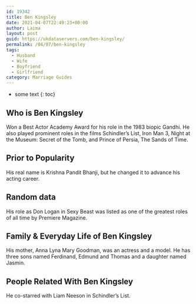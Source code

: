 ```yaml
---
id: 19342
title: Ben Kingsley
date: 2021-04-07T22:49:23+00:00
author: Laima
layout: post
guid: https://ukdataservers.com/ben-kingsley/
permalink: /04/07/ben-kingsley
tags:
  - Husband
  - Wife
  - Boyfriend
  - Girlfriend
category: Marriage Guides
---
```


* some text
{: toc}


## Who is Ben Kingsley
                  
                  
                  
Won a Best Actor Academy Award for his role in the 1983 biopic Gandhi. He also played prominent roles in the films Schindler&#8217;s List, Iron Man 3, Night at the Museum: Secret of the Tomb, and Prince of Persia, The Sands of Time.
                  
              
            
              
            
                
                
                
## Prior to Popularity
                  
                  
                  
His real name is Krishna Pandit Bhanji, but he changed it to advance his acting career.
                  
              
            
              
            
                
                
                
## Random data
                  
                  
                  
His role as Don Logan in Sexy Beast was listed as one of the greatest roles of all time by Premiere Magazine.
                  
              
            
              
            
                
                
                
## Family & Everyday Life of Ben Kingsley
                  
                  
                  
His mother, Anna Lyna Mary Goodman, was an actress and a model. He has three sons named Ferdinand, Edmund and Thomas and a daughter named Jasmin.
                  
              
            
              
            
                
                
                
## People Related With Ben Kingsley
                  
                  
                  
He co-starred with Liam Neeson in Schindler&#8217;s List.
                  
              
            
              
            
                
              
            
              
              
            
            
              
            
          
          
          